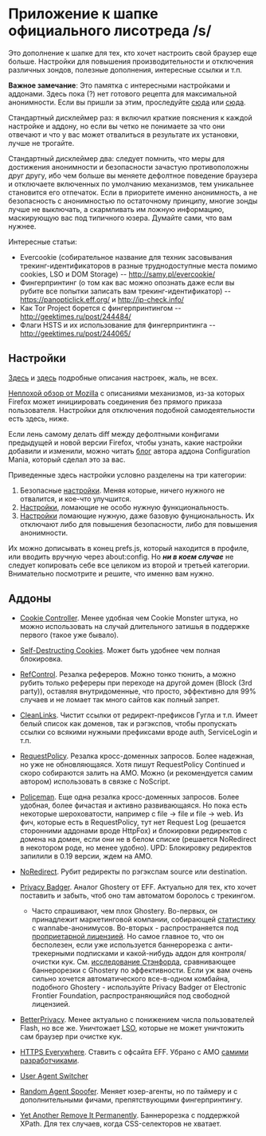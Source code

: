 # Приложение к шапке официального лисотреда /s/
Это дополнение к шапке для тех, кто хочет настроить свой браузер еще больше. Настройки для повышения производительности и отключения различных зондов, полезные дополнения, интересные ссылки и т.п.

**Важное замечание**: Это памятка с интересными настройками и аддонами. Здесь пока (?) нет готового рецепта для максимальной анонимности. Если вы пришли за этим, проследуйте [сюда](https://anonymous-proxy-servers.net/en/jondofox.html) или [сюда](https://www.torproject.org/).

Стандартный дисклеймер раз: я включил краткие пояснения к каждой настройке и аддону, но если вы четко не понимаете за что они отвечают и что у вас может отвалиться в результате их установки, лучше не трогайте.

Стандартный дисклеймер два: следует помнить, что меры для достижения анонимности и безопасности зачастую противоположны друг другу, ибо чем больше вы меняете дефолтное поведение браузера и отключаете включенных по умолчанию механизмов, тем уникальнее становится его отпечаток. Если в приоритете именно анонимность, а не безопасность с анонимностью по остаточному принципу, многие зонды лучше не выключать, а скармливать им ложную информацию, маскирующую вас под типичного юзера. Думайте сами, что вам нужнее.

Интересные статьи:
* Evercookie (собирательное название для техник засовывания трекинг-идентификаторов в разные труднодоступные места помимо cookies, LSO и DOM Storage) -- http://samy.pl/evercookie/
* Фингерпринтинг (о том как вас можно опознать даже если вы рубите все попытки записать вам трекинг-идентификатор)  -- https://panopticlick.eff.org/ и http://ip-check.info/
* Как Tor Project борется с фингерпринтингом -- http://geektimes.ru/post/244484/
* Флаги HSTS и их использование для фингерпринтинга -- http://geektimes.ru/post/244065/

## Настройки
[Здесь](http://kb.mozillazine.org/About:config_entries) и [здесь](http://kb.mozillazine.org/Category:Preferences) подробные описания настроек, жаль, не всех.

[Неплохой обзор от Mozilla](https://support.mozilla.org/en-US/kb/how-stop-firefox-automatically-making-connections) с описаниями механизмов, из-за которых Firefox может инициировать соединения без прямого приказа пользователя. Настройки для отключения подобной самодеятельности есть здесь, ниже.

Если лень самому делать diff между дефолтными конфигами предыдущей и новой версии Firefox, чтобы узнать, какие настройки добавили и изменили, можно читать [блог](https://cat-in-136.github.io/tags.html#tag_pref%20diff) автора аддона Configuration Mania, который сделал это за вас.

Приведенные здесь настройки условно разделены на три категории:

1. Безопасные [настройки](prefs_1.js). Меняя которые, ничего нужного не отвалится, и кое-что улучшится.
2. [Настройки](prefs_2.js), ломающие не особо нужную функциональность.
3. [Настройки](prefs_3.js) ломающие нужную, даже базовую фунциональность. Их отключают либо для повышения безопасности, либо для повышения анонимности.

Их можно дописывать в конец prefs.js, который находится в профиле, или вводить вручную через about:config. Но _**ни в коем случае**_ не следует копировать себе все целиком из второй и третьей категории. Внимательно посмотрите и решите, что именно вам нужно.

## Аддоны
* [Cookie Controller](https://addons.mozilla.org/ru/firefox/addon/cookie-controller/). Менее удобная чем Cookie Monster штука, но можно использовать на случай длительного затишья в поддержке первого (такое уже бывало).

* [Self-Destructing Cookies](https://addons.mozilla.org/ru/firefox/addon/self-destructing-cookies/). Может быть удобнее чем полная блокировка.

* [RefControl](https://addons.mozilla.org/ru/firefox/addon/refcontrol/). Резалка рефереров. Можно тонко тюнить, а можно рубить только рефереры при переходе на другой домен (Block (3rd party)), оставляя внутридоменные, что просто, эффективно для 99% случаев и не ломает так много сайтов как полный запрет.

* [CleanLinks](https://addons.mozilla.org/ru/firefox/addon/clean-links/). Чистит ссылки от редирект-префиксов Гугла и т.п. Имеет белый список как доменов, так и рэгэкспов, чтобы пропускать ссылки со всякими нужными префиксами вроде auth, ServiceLogin и т.п.

* [RequestPolicy](https://addons.mozilla.org/ru/firefox/addon/requestpolicy/). Резалка кросс-доменных запросов. Более надежная, но уже не обновляющаяся. Хотя пишут RequestPolicy Continued и скоро собираются залить на AMO. Можно (и рекомендуется самим автором) использовать в связке с NoScript.

* [Policeman](https://addons.mozilla.org/ru/firefox/addon/policeman/). Еще одна резалка кросс-доменных запросов. Более удобная, более фичастая и активно развивающаяся. Но пока есть некоторые шероховатости, например с file -> file и file -> web. Из фич, которые есть в RequestPolicy, тут нет Request Log (решается сторонними аддонами вроде HttpFox) и блокировки редиректов с домена на домен, если они не в белом списке (решается NoRedirect в некотором роде, но менее удобно). UPD: Блокировку редиректов запилили в 0.19 версии, ждем на AMO.

* [NoRedirect](https://addons.mozilla.org/ru/firefox/addon/noredirect/). Рубит редиректы по рэгэкспам source или destination.

* [Privacy Badger](https://addons.mozilla.org/ru/firefox/addon/privacy-badger-firefox/). Аналог Ghostery от EFF. Актуально для тех, кто хочет поставить и забыть, чтоб оно там автоматом боролось с трекингом.
	
	* Часто спрашивают, чем плох Ghostery. Во-первых, он принадлежит маркетинговой компании, собирающей [статистику](https://addons.mozilla.org/en-US/firefox/addon/ghostery/privacy/) с wannabe-анонимусов. Во-вторых - распространяется под [проприетарной лицензией](https://addons.mozilla.org/en-US/firefox/addon/ghostery/license/5.4.1). Но самое главное то, что он бесполезен, если уже используется баннерорезка с анти-трекерными подписками и какой-нибудь аддон для контроля/очистки кук. См. [исследование Стэнфорда](http://cyberlaw.stanford.edu/node/6730), сравнивающее баннерорезки с Ghostery по эффективности. Если уж вам очень сильно хочется автоматического все-в-одном комбайна, подобного Ghostery - используйте Privacy Badger от Electronic Frontier Foundation, распространяющийся под свободной лицензией.

* [BetterPrivacy](https://addons.mozilla.org/ru/firefox/addon/betterprivacy/). Менее актуально с понижением числа пользователей Flash, но все же. Уничтожает [LSO](https://en.wikipedia.org/wiki/Local_shared_object), которые не может уничтожить сам браузер при очистке кук.

* [HTTPS Everywhere](https://www.eff.org/https-everywhere/). Ставить с офсайта EFF. Убрано с AMO [самими разработчиками](https://www.eff.org/https-everywhere/faq).

* [User Agent Switcher](https://addons.mozilla.org/ru/firefox/addon/user-agent-switcher/)

* [Random Agent Spoofer](https://addons.mozilla.org/ru/firefox/addon/random-agent-spoofer/). Меняет юзер-агенты, но по таймеру и с дополнительными фичами, препятствующими фингерпринтингу.

* [Yet Another Remove It Permanently](https://addons.mozilla.org/ru/firefox/addon/yarip/). Баннерорезка с поддержкой XPath. Для тех случаев, когда CSS-селекторов не хватает.
